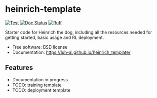 # heinrich-template

[![Test](https://github.com/LUH-AI/heinrich_template/actions/workflows/pytest.yaml/badge.svg)](https://github.com/LUH-AI/heinrich_template/actions/workflows/pytest.yaml)
[![Doc Status](https://github.com/LUH-AI/heinrich_template/actions/workflows/docs.yaml/badge.svg)](https://github.com/LUH-AI/heinrich_template/actions/workflows/docs.yaml)
[![Ruff](https://img.shields.io/endpoint?url=https://raw.githubusercontent.com/astral-sh/ruff/main/assets/badge/v2.json)](https://github.com/astral-sh/ruff)


Starter code for Heinrich the dog, including all the resources needed for getting started, basic usage and RL deployment.

- Free software: BSD license
- Documentation: https://luh-ai.github.io/heinrich_template/


## Features

- Documentation in progress
- TODO: training template
- TODO: deployment template